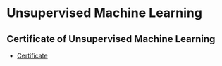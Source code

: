 # Unsupervised Machine Learning
## Certificate of Unsupervised Machine Learning
* [Certificate](https://www.coursera.org/account/accomplishments/verify/JS5D32Y6JGCG)
